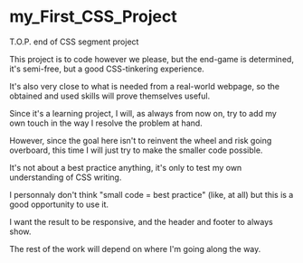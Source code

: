 # my_First_CSS_Project
T.O.P. end of CSS segment project

This project is to code however we please, but the end-game is determined, it's semi-free, but a good CSS-tinkering experience.

It's also very close to what is needed from a real-world webpage, so the obtained and used skills will prove themselves useful.

Since it's a learning project, I will, as always from now on, try to add my own touch in the way I resolve the problem at hand.

However, since the goal here isn't to reinvent the wheel and risk going overboard, this time I will just try to make the smaller code possible.

It's not about a best practice anything, it's only to test my own understanding of CSS writing.

I personnaly don't think "small code = best practice" (like, at all) but this is a good opportunity to use it.

I want the result to be responsive, and the header and footer to always show.

The rest of the work will depend on where I'm going along the way.
